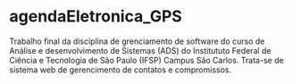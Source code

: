 # agendaEletronica_GPS

Trabalho final da disciplina de grenciamento de software do curso de Análise e desenvolvimento de Sistemas (ADS) do Institututo Federal de Ciência e Tecnologia de São Paulo (IFSP) Campus São Carlos.
Trata-se de sistema web de gerencimento de contatos e compromissos.
